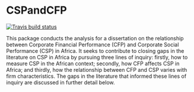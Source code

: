 
# CSPandCFP

<!-- badges: start -->

[![Travis build
status](https://travis-ci.com/locco-el/CFP-CSP-Africa.svg?branch=master)](https://travis-ci.com/locco-el/CFP-CSP-Africa)
<!-- badges: end -->

This package conducts the analysis for a dissertation on the
relationship between Corporate Financial Performance (CFP) and Corporate
Social Performance (CSP) in Africa. It seeks to contribute to closing
gaps in the literature on CSP in Africa by pursuing three lines of
inquiry: firstly, how to measure CSP in the African context; secondly,
how CFP affects CSP in Africa; and thirdly, how the relationship between
CFP and CSP varies with firm characteristics. The gaps in the literature
that informed these lines of inquiry are discussed in further detail
below.
